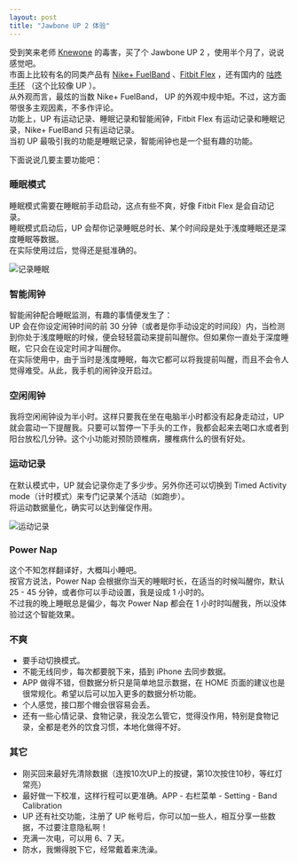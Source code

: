 ```yaml
---
layout: post
title: "Jawbone UP 2 体验"
---
```


受到笑来老师 [Knewone](http://knewone.com/things/jawbone-up-2nd-generation) 的毒害，买了个 Jawbone UP 2 ，使用半个月了，说说感觉吧。  
市面上比较有名的同类产品有 [Nike+ FuelBand](http://www.nike.com/us/en_us/c/nikeplus-fuelband) 、[Fitbit Flex](http://www.fitbit.com/flex) ，还有国内的 [咕咚手环](http://www.codoon.com/) （这个比较像 UP ）。  
从外观而言，最炫的当数 Nike+ FuelBand， UP 的外观中规中矩。不过，这方面带很多主观因素，不多作评论。  
功能上，UP 有运动记录、睡眠记录和智能闹钟，Fitbit Flex 有运动记录和睡眠记录，Nike+ FuelBand 只有运动记录。  
当初 UP 最吸引我的功能是睡眠记录，智能闹钟也是一个挺有趣的功能。

下面说说几要主要功能吧：

### 睡眠模式
睡眠模式需要在睡眠前手动启动，这点有些不爽，好像 Fitbit Flex 是会自动记录。  
睡眠模式启动后，UP 会帮你记录睡眠总时长、某个时间段是处于浅度睡眠还是深度睡眠等数据。  
在实际使用过后，觉得还是挺准确的。

![记录睡眠](http://ww3.sinaimg.cn/large/a74ecc4cjw1e2jrtks867j.jpg)

### 智能闹钟
智能闹钟配合睡眠监测，有趣的事情便发生了：  
UP 会在你设定闹钟时间的前 30 分钟（或者是你手动设定的时间段）内，当检测到你处于浅度睡眠的时候，便会轻轻震动来提前叫醒你。但如果你一直处于深度睡眠，它只会在设定时间才叫醒你。  
在实际使用中，由于当时是浅度睡眠，每次它都可以将我提前叫醒，而且不会令人觉得难受。从此，我手机的闹钟没开启过。

### 空闲闹钟
我将空闲闹钟设为半小时。这样只要我在坐在电脑半小时都没有起身走动过，UP 就会震动一下提醒我。只要可以暂停一下手头的工作，我都会起来去喝口水或者到阳台放松几分钟。这个小功能对预防颈椎病，腰椎病什么的很有好处。

### 运动记录
在默认模式中，UP 就会记录你走了多少步。另外你还可以切换到 Timed Activity mode（计时模式）来专门记录某个活动（如跑步）。  
将运动数据量化，确实可以达到催促作用。

![运动记录](http://ww2.sinaimg.cn/large/a74eed94jw1e2jrt2vejzj.jpg)

### Power Nap
这个不知怎样翻译好，大概叫小睡吧。  
按官方说法，Power Nap 会根据你当天的睡眠时长，在适当的时候叫醒你，默认 25 - 45 分钟，或者你可以手动设置，我是设成 1 小时的。  
不过我的晚上睡眠总是偏少，每次 Power Nap 都会在 1 小时时叫醒我，所以没体验过这个智能效果。

### 不爽
<ul>
  <li>要手动切换模式。</li>  
  <li>不能无线同步，每次都要脱下来，插到 iPhone 去同步数据。</li>  
  <li>APP 做得不错，但数据分析只是简单地显示数据，在 HOME 页面的建议也是很常规化。希望以后可以加入更多的数据分析功能。</li>  
  <li>个人感觉，接口那个帽会很容易会丢。</li>  
  <li>还有一些心情记录、食物记录，我没怎么管它，觉得没作用，特别是食物记录，全都是老外的饮食习惯，本地化做得不好。</li>  
</ul>

### 其它
<ul>
  <li>刚买回来最好先清除数据（连按10次UP上的按键，第10次按住10秒，等红灯常亮）</li>
  <li>最好做一下校准，这样行程可以更准确。APP - 右栏菜单 - Setting - Band Calibration</li>
  <li>UP 还有社交功能，注册了 UP 帐号后，你可以加一些人，相互分享一些数据，不过要注意隐私啊！</li>
  <li>充满一次电，可以用 6、7 天。</li>
  <li>防水，我懒得脱下它，经常戴着来洗澡。</li>
</ul>
